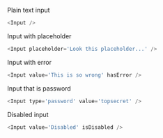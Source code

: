 Plain text input

```js
<Input />
```

Input with placeholder

```js
<Input placeholder='Look this placeholder...' />
```

Input with error

```js
<Input value='This is so wrong' hasError />
```

Input that is password

```js
<Input type='password' value='topsecret' />
```

Disabled input

```js
<Input value='Disabled' isDisabled />
```